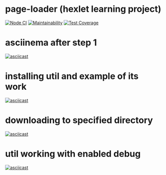 # page-loader (hexlet learning project)

[![Node CI](https://github.com/valeriySeregin/backend-project-lvl3/workflows/Node%20CI/badge.svg)](https://github.com/valeriySeregin/backend-project-lvl3/actions)
[![Maintainability](https://api.codeclimate.com/v1/badges/9f4a36733273a3500b9a/maintainability)](https://codeclimate.com/github/valeriySeregin/backend-project-lvl3/maintainability)
[![Test Coverage](https://api.codeclimate.com/v1/badges/9f4a36733273a3500b9a/test_coverage)](https://codeclimate.com/github/valeriySeregin/backend-project-lvl3/test_coverage)

# asciinema after step 1
[![asciicast](https://asciinema.org/a/renB2CCFJLD8bhyvPfyuWXDXF.svg)](https://asciinema.org/a/renB2CCFJLD8bhyvPfyuWXDXF)

# installing util and example of its work
[![asciicast](https://asciinema.org/a/VKwpgIMeSXh9lxjiQPhU4Koa3.svg)](https://asciinema.org/a/VKwpgIMeSXh9lxjiQPhU4Koa3)

# downloading to specified directory
[![asciicast](https://asciinema.org/a/NMJ3UsJ3aQaVO0zp8G14najX8.svg)](https://asciinema.org/a/NMJ3UsJ3aQaVO0zp8G14najX8)

# util working with enabled debug
[![asciicast](https://asciinema.org/a/NNPpNPnOjLubUlGQmj4Yl6WMb.svg)](https://asciinema.org/a/NNPpNPnOjLubUlGQmj4Yl6WMb)
